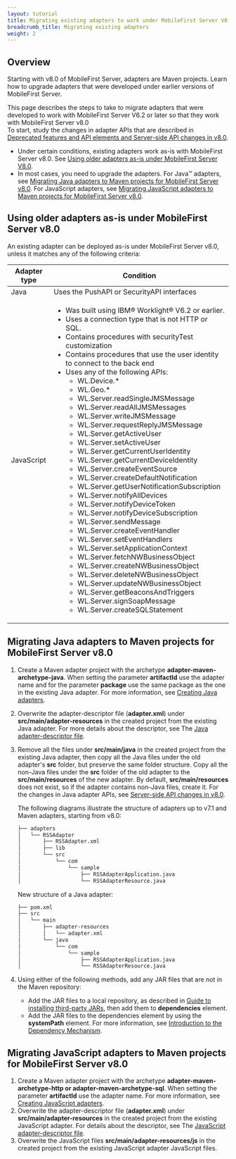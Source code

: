 ```yaml
---
layout: tutorial
title: Migrating existing adapters to work under MobileFirst Server V8.0.0
breadcrumb_title: Migrating existing adapters
weight: 2
---
```

## Overview
Starting with v8.0 of MobileFirst Server, adapters are Maven projects. Learn how to upgrade adapters that were developed under earlier versions of MobileFirst Server.

This page describes the steps to take to migrate adapters that were developed to work with MobileFirst Server V6.2 or later so that they work with MobileFirst Server v8.0  
To start, study the changes in adapter APIs that are described in [Deprecated features and API elements and Server-side API changes in v8.0](../../product-overview/release-notes/deprecated-discontinued/).

* Under certain conditions, existing adapters work as-is with MobileFirst Server v8.0. See [Using older adapters as-is under MobileFirst Server V8.0](#using-older-adapters-as-is-under-mobilefirst-server-v8-0).
* In most cases, you need to upgrade the adapters. For Java™ adapters, see [Migrating Java adapters to Maven projects for MobileFirst Server v8.0](#migrating-java-adapters-to-maven-projects-for-mobilefirst-server-v8-0). For JavaScript adapters, see [Migrating JavaScript adapters to Maven projects for MobileFirst Server v8.0](#migrating-javascript-adapters-to-maven-projects-for-mobilefirst-server-v8-0).

## Using older adapters as-is under MobileFirst Server v8.0
An existing adapter can be deployed as-is under MobileFirst Server v8.0, unless it matches any of the following criteria:

| Adapter type | Condition | 
|--------------|-----------|
| Java | Uses the PushAPI or SecurityAPI interfaces | 
| JavaScript | <ul><li>Was built using IBM® Worklight® V6.2 or earlier.</li><li>Uses a connection type that is not HTTP or SQL.</li><li>Contains procedures with securityTest customization</li><li>Contains procedures that use the user identity to connect to the back end</li><li>Uses any of the following APIs:<ul><li>WL.Device.*</li><li>WL.Geo.\*</li><li>WL.Server.readSingleJMSMessage</li><li>WL.Server.readAllJMSMessages</li><li>WL.Server.writeJMSMessage</li><li>WL.Server.requestReplyJMSMessage</li><li>WL.Server.getActiveUser</li><li>WL.Server.setActiveUser</li><li>WL.Server.getCurrentUserIdentity</li><li>WL.Server.getCurrentDeviceIdentity</li><li>WL.Server.createEventSource</li><li>WL.Server.createDefaultNotification</li><li>WL.Server.getUserNotificationSubscription</li><li>WL.Server.notifyAllDevices</li><li>WL.Server.notifyDeviceToken</li><li>WL.Server.notifyDeviceSubscription</li><li>WL.Server.sendMessage</li><li>WL.Server.createEventHandler</li><li>WL.Server.setEventHandlers</li><li>WL.Server.setApplicationContext</li><li>WL.Server.fetchNWBusinessObject</li><li>WL.Server.createNWBusinessObject</li><li>WL.Server.deleteNWBusinessObject</li><li>WL.Server.updateNWBusinessObject</li><li>WL.Server.getBeaconsAndTriggers</li><li>WL.Server.signSoapMessage</li><li>WL.Server.createSQLStatement</li></ul></li></ul> |

## Migrating Java adapters to Maven projects for MobileFirst Server v8.0
1. Create a Maven adapter project with the archetype **adapter-maven-archetype-java**. When setting the parameter **artifactId** use the adapter name and for the parameter **package** use the same package as the one in the existing Java adapter. For more information, see [Creating Java adapters](../../adapters/creating-adapters).
2. Overwrite the adapter-descriptor file (**adapter.xml**) under **src/main/adapter-resources** in the created project from the existing Java adapter. For more details about the descriptor, see The [Java adapter-descriptor file](../../adapters/java-adapters/#the-adapter-resources-folder).
3. Remove all the files under **src/main/java** in the created project from the existing Java adapter, then copy all the Java files under the old adapter's **src** folder, but preserve the same folder structure. Copy all the non-Java files under the **src** folder of the old adapter to the **src/main/resources** of the new adapter. By default, **src/main/resources** does not exist, so if the adapter contains non-Java files, create it. For the changes in Java adapter APIs, see [Server-side API changes in v8.0](#migrating-javascript-adapters-to-maven-projects-for-mobilefirst-server-v8-0).

    The following diagrams illustrate the structure of adapters up to v7.1 and Maven adapters, starting from v8.0:

    ```xml
    ├── adapters
    │   └── RSSAdapter
    │       ├── RSSAdapter.xml
    │       ├── lib
    │       └── src
    │           └── com
    │               └── sample
    │                   ├── RSSAdapterApplication.java
    │                   └── RSSAdapterResource.java
    ```
    New structure of a Java adapter:

    ```xml
    ├── pom.xml
    ├── src
    │   └── main
    │       ├── adapter-resources
    │       │   └── adapter.xml
    │       └── java
    │           └── com
    │               └── sample
    │                   ├── RSSAdapterApplication.java
    │                   └── RSSAdapterResource.java
    ```

4. Using either of the following methods, add any JAR files that are not in the Maven repository:
    * Add the JAR files to a local repository, as described in [Guide to installing third-party JARs](https://maven.apache.org/guides/mini/guide-3rd-party-jars-local.html), then add them to **dependencies** element.
    * Add the JAR files to the dependencies element by using the **systemPath** element. For more information, see [Introduction to the Dependency Mechanism](https://maven.apache.org/guides/introduction/introduction-to-dependency-mechanism.html).

## Migrating JavaScript adapters to Maven projects for MobileFirst Server v8.0
1. Create a Maven adapter project with the archetype **adapter-maven-archetype-http or adapter-maven-archetype-sql**. When setting the parameter **artifactId** use the adapter name. For more information, see [Creating JavaScript adapters](../../adapters/creating-adapters).
2. Overwrite the adapter-descriptor file (**adapter.xml**) under **src/main/adapter-resources** in the created project from the existing JavaScript adapter. For details about the descriptor, see The [JavaScript adapter-descriptor file](../../adapters/javascript-adapters/#the-adapter-resources-folder).
3. Overwrite the JavaScript files **src/main/adapter-resources/js** in the created project from the existing JavaScript adapter JavaScript files.
